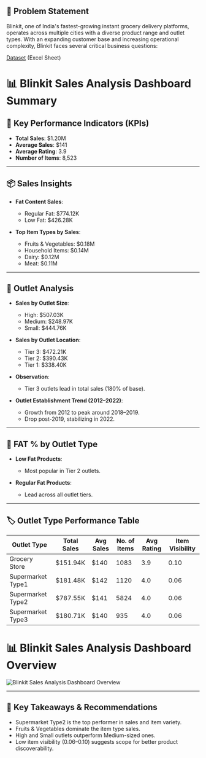 ## 🧩 Problem Statement

Blinkit, one of India's fastest-growing instant grocery delivery platforms, operates across multiple cities with a diverse product range and outlet types. With an expanding customer base and increasing operational complexity, Blinkit faces several critical business questions:




[Dataset](https://1drv.ms/x/c/6b0eebc2e650057c/Ef0GumYwzbtBsEGrY8wZT14BTpT-BDBIybq69KKyDjxtmg?e=Lut4XV)  (Excel Sheet)




# 📊 Blinkit Sales Analysis Dashboard Summary

## 🔑 Key Performance Indicators (KPIs)
- **Total Sales**: $1.20M
- **Average Sales**: $141
- **Average Rating**: 3.9
- **Number of Items**: 8,523

---

## 📦 Sales Insights

- **Fat Content Sales**:
  - Regular Fat: $774.12K
  - Low Fat: $426.28K

- **Top Item Types by Sales**:
  - Fruits & Vegetables: $0.18M
  - Household Items: $0.14M
  - Dairy: $0.12M
  - Meat: $0.11M

---

## 🏪 Outlet Analysis

- **Sales by Outlet Size**:
  - High: $507.03K
  - Medium: $248.97K
  - Small: $444.76K

- **Sales by Outlet Location**:
  - Tier 3: $472.21K
  - Tier 2: $390.43K
  - Tier 1: $338.40K

- **Observation**:
  - Tier 3 outlets lead in total sales (180% of base).

- **Outlet Establishment Trend (2012–2022)**:
  - Growth from 2012 to peak around 2018–2019.
  - Drop post-2019, stabilizing in 2022.

---

## 🧃 FAT % by Outlet Type

- **Low Fat Products**:
  - Most popular in Tier 2 outlets.

- **Regular Fat Products**:
  - Lead across all outlet tiers.

---

## 🏷️ Outlet Type Performance Table

| Outlet Type         | Total Sales | Avg Sales | No. of Items | Avg Rating | Item Visibility |
|---------------------|-------------|-----------|---------------|-------------|------------------|
| Grocery Store       | $151.94K    | $140      | 1083          | 3.9         | 0.10             |
| Supermarket Type1   | $181.48K    | $142      | 1120          | 4.0         | 0.06             |
| Supermarket Type2   | $787.55K    | $141      | 5824          | 4.0         | 0.06             |
| Supermarket Type3   | $180.71K    | $140      | 935           | 4.0         | 0.06             |


# 📊 Blinkit Sales Analysis Dashboard Overview


![Blinkit Sales Analysis Dashboard Overview](https://github.com/user-attachments/assets/31b3fdde-555e-4858-aebc-6c25856541de)


---

## 📌 Key Takeaways & Recommendations

- Supermarket Type2 is the top performer in sales and item variety.
- Fruits & Vegetables dominate the item type sales.
- High and Small outlets outperform Medium-sized ones.
- Low item visibility (0.06–0.10) suggests scope for better product discoverability.







